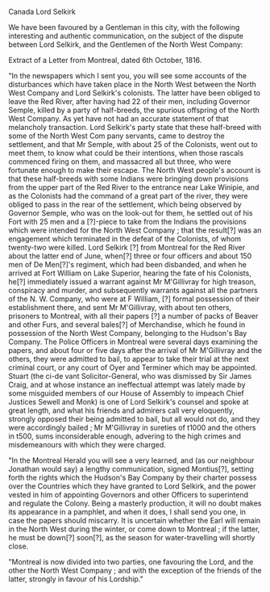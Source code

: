   Canada Lord Selkirk  We have been favoured by a Gentleman in this city, with the following interesting and authentic communication, on the subject of the dispute between Lord Selkirk, and the Gentlemen of the North West Company:  Extract of a Letter from Montreal, dated 6th October, 1816.  "In the newspapers which I sent you, you will see some accounts of the disturbances which have taken place in the North West between the North West Company and Lord Selkirk's colonists. The latter have been obliged to leave the Red River, after having had 22 of their men, including Governor Semple, killed by a party of half-breeds, the spurious offspring of the North West Company. As yet have not had an accurate statement of that melancholy transaction. Lord Selkirk's party state that these half-breed with some of the North West Com pany servants, came to destroy the settlement, and that Mr Semple, with about 25 of the Colonists, went out to meet them, to know what could be their intentions, when those rascals commenced firing on them, and massacred all but three, who were fortunate enough to make their escape. The North West people's account is that these half-breeds with some Indians were bringing down provisions from the upper part of the Red River to the entrance near Lake Winipie, and as the Colonists had the command of a great part of the river, they were obliged to pass in the rear of the settlement, which being observed by Governor Semple, who was on the look-out for them, he settled out of his Fort with 25 men and a [?]-piece to take from the Indians the provisions which were intended for the North West Company ; that the result[?] was an engagement which terminated in the defeat of the Colonists, of whom twenty-two were killed. Lord Selkirk [?] from Montreal for the Red River about the latter end of June, when[?] three or four officers and about 150 men of De Men[?]'s regiment, which had been disbanded, and when he arrived at Fort William on Lake Superior, hearing the fate of his Colonists, he[?] immediately issued a warrant against Mr M'Gillivray for high treason, conspiracy and murder, and subsequently warrants against all the partners of the N. W. Company, who were at F William, [?] formal possession of their establishment there, and sent Mr M'Gillivray, with about ten others, prisoners to Montreal, with all their papers [?] a number of packs of Beaver and other Furs, and several bales[?] of Merchandise, which he found in possession of the North West Company, belonging to the Hudson's Bay Company. The Police Officers in Montreal were several days examining the papers, and about four or five days after the arrival of Mr M'Gillivray and the others, they were admitted to bail, to appear to take their trial at the next criminal court, or any court of Oyer and Terminer which may be appointed. Stuart (the ci-de vant Solicitor-General, who was dismissed by Sir James Craig, and at whose instance an ineffectual attempt was lately made by some misguided members of our House of Assembly to impeach Chief Justices Sewell and Monk) is one of Lord Selkirk's counsel and spoke at great length, and what his friends and admirers call very eloquently, strongly opposed their being admitted to bail, but all would not do, and they were accordingly bailed ; Mr M'Gillivray in sureties of t1000 and the others in t500, sums inconsiderable enough, advering to the high crimes and misdemeanours with which they were charged.  "In the Montreal Herald you will see a very learned, and (as our neighbour Jonathan would say) a lengthy communication, signed Montius[?], setting forth the rights which the Hudson's Bay Company by their charter possess over the Countries which they have granted to Lord Selkirk, and the power vested in him of appointing Governors and other Officers to superintend and regulate the Colony. Being a masterly production, it will no doubt makes its appearance in a pamphlet, and when it does, I shall send you one, in case the papers should miscarry. It is uncertain whether the Earl will remain in the North West during the winter, or come down to Montreal ; if the latter, he must be down[?] soon[?], as the season for water-travelling will shortly close.  "Montreal is now divided into two parties, one favouring the Lord, and the other the North West Company ; and with the exception of the friends of the latter, strongly in favour of his Lordship."  